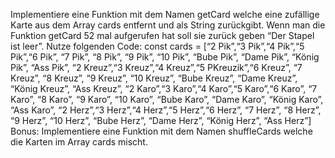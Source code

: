 Implementiere eine Funktion mit dem Namen getCard welche eine zufällige Karte aus dem Array cards entfernt und als String zurückgibt. Wenn man die Funktion getCard 52 mal aufgerufen hat soll sie zurück geben “Der Stapel ist leer”.
Nutze folgenden Code:
const cards = [“2 Pik”,“3 Pik”,“4 Pik”,“5 Pik”,“6 Pik”, “7 Pik”, “8 Pik”, “9 Pik”, “10 Pik”, “Bube Pik”, “Dame Pik”, “König Pik”, “Ass Pik”, “2 Kreuz”,“3 Kreuz”,“4 Kreuz”,“5 PKreuzik”,“6 Kreuz”, “7 Kreuz”, “8 Kreuz”, “9 Kreuz”, “10 Kreuz”, “Bube Kreuz”, “Dame Kreuz”, “König Kreuz”, “Ass Kreuz”, “2 Karo”,“3 Karo”,“4 Karo”,“5 Karo”,“6 Karo”, “7 Karo”, “8 Karo”, “9 Karo”, “10 Karo”, “Bube Karo”, “Dame Karo”, “König Karo”, “Ass Karo”, “2 Herz”,“3 Herz”,“4 Herz”,“5 Herz”,“6 Herz”, “7 Herz”, “8 Herz”, “9 Herz”, “10 Herz”, “Bube Herz”, “Dame Herz”, “König Herz”, “Ass Herz”]
Bonus:
Implementiere eine Funktion mit dem Namen shuffleCards welche die Karten im Array cards mischt.
